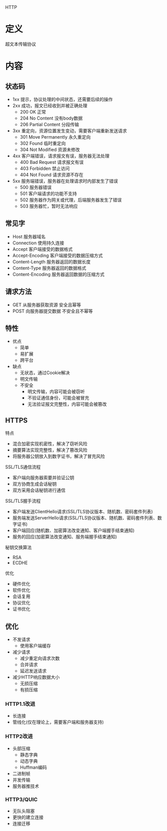 HTTP

# 定义 #
超文本传输协议

# 内容 #
## 状态码 ##
  - 1xx 提示，协议处理的中间状态，还需要后续的操作
  - 2xx 成功，报文已经收到并被正确处理
    - 200 OK 正常
    - 204 No Content 没有body数据
    - 206 Partial Content 分段传输
  - 3xx 重定向，资源位置发生变动，需要客户端重新发送请求
    - 301 Move Permanently 永久重定向 
    - 302 Found 临时重定向
    - 304 Not Modified 资源未修改
  - 4xx 客户端错误，请求报文有误，服务器无法处理
    - 400 Bad Request 请求报文有误
    - 403 Forbidden 禁止访问
    - 404 Not Found 请求资源不存在
  - 5xx 服务端错误，服务器在处理请求时内部发生了错误
    - 500 服务器错误 
    - 501 客户端请求的功能不支持
    - 502 服务器作为网关或代理，后端服务器发生了错误
    - 503 服务器忙，暂时无法响应

## 常见字 ###
  - Host 服务器域名
  - Connection 使用持久连接
  - Accept 客户端接受的数据格式
  - Accept-Encoding 客户端接受的数据压缩方式
  - Content-Length 服务器返回的数据长度
  - Content-Type 服务器返回的数据格式
  - Content-Encoding 服务器返回数据的压缩方式

## 请求方法 ##
  - GET 从服务器获取资源 安全且幂等
  - POST 向服务器提交数据 不安全且不幂等

## 特性 ##
  - 优点
    - 简单 
    - 易扩展
    - 跨平台
  - 缺点 
    - 无状态，通过Cookie解决
    - 明文传输
    - 不安全
      - 明文传输，内容可能会被窃听
      - 不验证通信身份，可能会被冒充
      - 无法验证报文完整性，内容可能会被篡改

## HTTPS ##
特点  
  - 混合加密实现机密性，解决了窃听风险
  - 摘要算法实现完整性，解决了篡改风险
  - 将服务器公钥放入到数字证书，解决了冒充风险  

SSL/TLS通信流程
  - 客户端向服务器索要并验证公钥
  - 双方协商生成会话秘钥
  - 双方采用会话秘钥进行通信

SSL/TLS握手流程
  - 客户端发送ClientHello请求(SSL/TLS协议版本、随机数、密码套件列表)
  - 服务端发送ServerHello请求(SSL/TLS协议版本、随机数、密码套件列表、数字证书)
  - 客户端回应(随机数、加密算法改变通知、客户端握手结束通知)
  - 服务的回应(加密算法改变通知、服务端握手结束通知)

秘钥交换算法
  - RSA
  - ECDHE

优化
  - 硬件优化
  - 软件优化
  - 会话复用
  - 协议优化
  - 证书优化

## 优化 ##
  - 不发请求
    - 使用客户端缓存
  - 减少请求
    - 减少重定向请求次数
    - 合并请求
    - 延迟发送请求
  - 减少HTTP响应数据大小   
    - 无损压缩
    - 有损压缩

### HTTP1.1改进 ###
  - 长连接
  - 管线化(仅在理论上，需要客户端和服务器支持)

### HTTP2改进 ###
  - 头部压缩
    - 静态字典
    - 动态字典
    - Huffman编码
  - 二进制帧
  - 并发传输
  - 服务器推技术

### HTTP3/QUIC ###
  - 无队头阻塞
  - 更快的建立连接
  - 连接迁移
